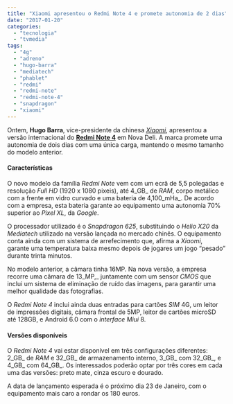 ```yaml
---
title: "Xiaomi apresentou o Redmi Note 4 e promete autonomia de 2 dias"
date: "2017-01-20"
categories: 
  - "tecnologia"
  - "tvmedia"
tags: 
  - "4g"
  - "adreno"
  - "hugo-barra"
  - "mediatech"
  - "phablet"
  - "redmi"
  - "redmi-note"
  - "redmi-note-4"
  - "snapdragon"
  - "xiaomi"
---
```


Ontem, **Hugo Barra**, vice-presidente da chinesa [_Xiaomi_](http://www.mi.com/), apresentou a versão internacional do [**Redmi Note 4**](http://www.mi.com/in/note4/) em Nova Deli. A marca promete uma autonomia de dois dias com uma única carga, mantendo o mesmo tamanho do modelo anterior.

#### Características

O novo modelo da família _Redmi Note_ vem com um ecrã de 5,5 polegadas e resolução _Full HD_ (1920 x 1080 pixeis), até 4_GB_ de _RAM_, corpo metálico com a frente em vidro curvado e uma bateria de 4,100_mHa_. De acordo com a empresa, esta bateria garante ao equipamento uma autonomia 70% superior ao _Pixel XL_, da _Google_.

O processador utilizado é o _Snapdragon 625_, substituindo o _Helio X20_ da _Mediatech_ utilizado na versão lançada no mercado chinês. O equipamento conta ainda com um sistema de arrefecimento que, afirma a _Xiaomi_, garante uma temperatura baixa mesmo depois de jogares um jogo “pesado” durante trinta minutos.

No modelo anterior, a câmara tinha 16MP. Na nova versão, a empresa recorre uma câmara de 13_MP,_ juntamente com um sensor _CMOS_ que inclui um sistema de eliminação de ruído das imagens, para garantir uma melhor qualidade das fotografias.

O _Redmi Note 4_ inclui ainda duas entradas para cartões _SIM_ 4G, um leitor de impressões digitais, câmara frontal de 5MP, leitor de cartões microSD até 128GB, e Android 6.0 com o _interface_ _Miui_ 8.

#### Versões disponíveis

O _Redmi Note 4_ vai estar disponível em três configurações diferentes: 2_GB_ de _RAM_ e 32_GB_ de armazenamento interno, 3_GB_ com 32_GB_, e 4_GB_ com 64_GB_. Os interessados poderão optar por três cores em cada uma das versões: preto mate, cinza escuro e dourado.

A data de lançamento esperada é o próximo dia 23 de Janeiro, com o equipamento mais caro a rondar os 180 euros.
